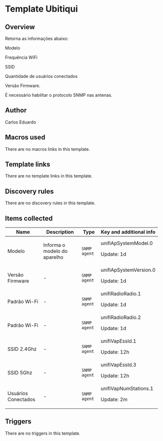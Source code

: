 # Template Ubitiqui

## Overview

Retorna as informações abaixo:


Modelo


Frequência WiFi


SSID


Quantidade de usuários conectados


Versão Firmware.


 


É necessário habilitar o protocolo SNMP nas antenas.



## Author

Carlos Eduardo

## Macros used

There are no macros links in this template.

## Template links

There are no template links in this template.

## Discovery rules

There are no discovery rules in this template.

## Items collected

|Name|Description|Type|Key and additional info|
|----|-----------|----|----|
|Modelo|<p>Informa o modelo do aparelho</p>|`SNMP agent`|unifiApSystemModel.0<p>Update: 1d</p>|
|Versão Firmware|<p>-</p>|`SNMP agent`|unifiApSystemVersion.0<p>Update: 1d</p>|
|Padrão Wi-Fi|<p>-</p>|`SNMP agent`|unifiRadioRadio.1<p>Update: 1d</p>|
|Padrão Wi-Fi|<p>-</p>|`SNMP agent`|unifiRadioRadio.2<p>Update: 1d</p>|
|SSID 2.4Ghz|<p>-</p>|`SNMP agent`|unifiVapEssId.1<p>Update: 12h</p>|
|SSID 5Ghz|<p>-</p>|`SNMP agent`|unifiVapEssId.3<p>Update: 12h</p>|
|Usuários Conectados|<p>-</p>|`SNMP agent`|unifiVapNumStations.1<p>Update: 2m</p>|
## Triggers

There are no triggers in this template.

